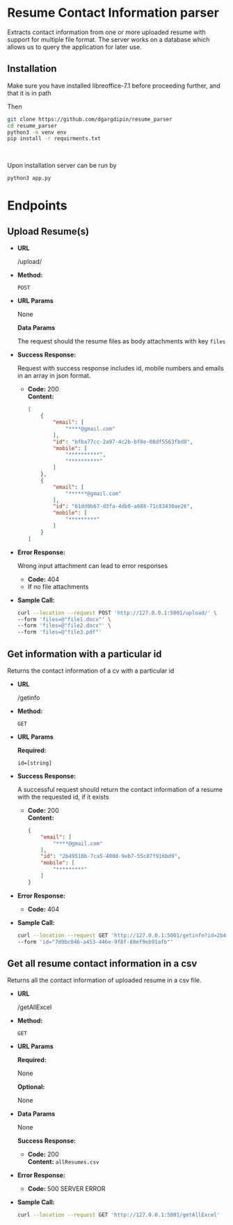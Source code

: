 # Resume Contact Information parser

Extracts contact information from one or more uploaded resume with support for multiple file format. The server works on a database which allows us to query the application for later use.


## Installation
Make sure you have installed libreoffice-7.1 before proceeding further, and that it is in path

Then

```bash
git clone https://github.com/dgargdipin/resume_parser
cd resume_parser
python3 -m venv env
pip install -r requirments.txt
```

​                                                         

Upon installation server can be run by 

`python3 app.py`

# Endpoints

**Upload Resume(s)**
----


* **URL**

  /upload/

* **Method:**
  
  `POST` 

*  **URL Params**

   None

   **Data Params**

   The request should the resume files as body attachments with key `files`

* **Success Response:**
  
  Request with success response includes id, mobile numbers and emails in an array in json format.	

  * **Code:** 200 <br />
    **Content:** 
    
    ```json
    [
        {
            "email": [
                "****@gmail.com"
            ],
            "id": "bfba77cc-2a97-4c2b-bf8e-08df5563fbd8",
            "mobile": [
                "**********",
                "**********"
            ]
        },
        {
            "email": [
                "******@gmail.com"
            ],
            "id": "61dd0b67-d3fa-4db0-a688-71c83430ae26",
            "mobile": [
                "*********"
            ]
        }
    ]
    ```
    
    
  
* **Error Response:**

  Wrong input attachment can lead to error responses

  * **Code:** 404<br />
  * If no file attachments

  

* **Sample Call:**

  ```bash
  curl --location --request POST 'http://127.0.0.1:5001/upload/' \
  --form 'files=@"file1.docx"' \
  --form 'files=@"file2.docx"' \
  --form 'files=@"file3.pdf"'
  ```

  

**Get information with a particular id**
----

Returns the contact information of a cv with a particular id

* **URL**

  /getinfo

* **Method:**
  
  `GET` 

*  **URL Params**

   **Required:**

   `id=[string]`

* **Success Response:**

  A successful request should return the contact information of a resume with the requested id, if it exists

  * **Code:** 200 <br />
    **Content:** 
    
    ```json
    {
        "email": [
            "****@gmail.com"
        ],
        "id": "2b49510b-7ca5-400d-9eb7-55c87f916bd9",
        "mobile": [
            "*********"
        ]
    }
    ```
    
    

* **Error Response:**

  * **Code:** 404<br />

* **Sample Call:**

  ```bash
  curl --location --request GET 'http://127.0.0.1:5001/getinfo?id=2b49510b-7ca5-400d-9eb7-55c87f916bd9' \
  --form 'id="7d9bc046-a453-446e-9f8f-88ef9eb91afb"'
  ```

**Get all resume contact information in a csv**
----

Returns all the contact information of uploaded resume in a csv file.

* **URL**

  /getAllExcel

* **Method:**
  
  `GET`

*  **URL Params**

   **Required:**

   None

   **Optional:**

   None

* **Data Params**

  None

  **Success Response:**

  * **Code:** 200 <br />
    **Content:** `allResumes.csv`

* **Error Response:**

  * **Code:** 500 SERVER ERROR<br />

* **Sample Call:**

  ```bash
  curl --location --request GET 'http://127.0.0.1:5001/getAllExcel'
  ```